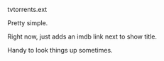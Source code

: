tvtorrents.ext

Pretty simple.

Right now, just adds an imdb link next to show title.

Handy to look things up sometimes. 
